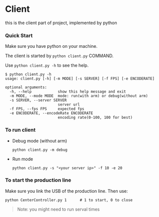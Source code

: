 # Client

this is the client part of project, implemented by python

### Quick Start

Make sure you have python on your machine.

The client is started by  `python client.py` COMMAND.

Use `python client.py -h` to see the help.

```
$ python client.py -h
usage: client.py [-h] [-m MODE] [-s SERVER] [-f FPS] [-e ENCODERATE]

optional arguments:
  -h, --help            show this help message and exit
  -m MODE, --mode MODE  mode: run(with arm) or debug(without arm)
  -s SERVER, --server SERVER
                        server url
  -f FPS, --fps FPS     expected fps
  -e ENCODERATE, --encodeRate ENCODERATE
                        encoding rate(0-100, 100 for best)
```

### To run client

- Debug mode (without arm)

  ```
  python client.py -m debug
  ```

- Run mode

  ```
  python client.py -s "<your server ip>" -f 10 -e 20
  ```

### To start the production line

Make sure you link the USB of the production line. Then use:

```
python CenterController.py 1      # 1 to start, 0 to close
```

> Note: you might need to run serval times